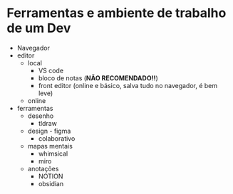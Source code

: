 # Ferramentas e ambiente de trabalho de um Dev

- Navegador
- editor
  - local
    - VS code
    - bloco de notas (**NÃO RECOMENDADO!!**)
    - front editor (online e básico, salva tudo no navegador, é bem leve)
  - online
- ferramentas
  - desenho
    - tldraw
  - design - figma
    - colaborativo
  - mapas mentais
    - whimsical
    - miro
  - anotações
    - NOTION
    - obsidian

